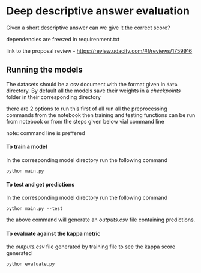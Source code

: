 # Deep descriptive answer evaluation
Given a short descriptive answer can we give it the correct score?


dependencies are freezed in requirenment.txt

link to the proposal review - https://review.udacity.com/#!/reviews/1759916

## Running the models

The datasets should be a csv document with the format given in `data` directory.
By default all the models save their weights in a _checkpoints_ folder in their corresponding directory

there are 2 options to run this first of all run all the preprocessing commands from the notebook then training and testing functions can be run from notebook or from the steps given below vial command line

note: command line is preffered

#### To train a model
In the corresponding model directory run the following command

`python main.py`

#### To test and get predictions
In the corresponding model directory run the following command

`python main.py --test`

the above command will generate an _outputs.csv_ file containing predictions.

#### To evaluate against the kappa metric

 the _outputs.csv_ file generated by training file to see the kappa score generated

`python evaluate.py`
